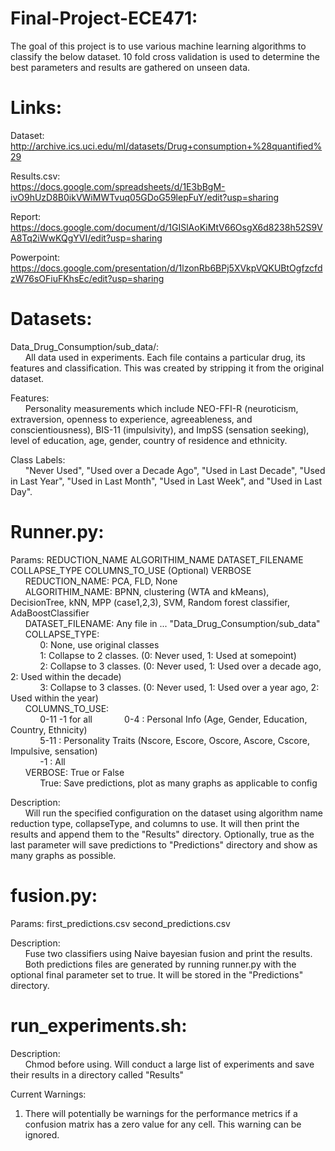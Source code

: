 # Final-Project-ECE471:

The goal of this project is to use various machine learning algorithms to classify the below dataset. 10 fold cross validation is used to determine the best parameters and results are gathered on unseen data.

# Links:
Dataset:<br>
http://archive.ics.uci.edu/ml/datasets/Drug+consumption+%28quantified%29 <br>

Results.csv:<br>
https://docs.google.com/spreadsheets/d/1E3bBgM-ivO9hUzD8B0ikVWiMWTvuq05GDoG59lepFuY/edit?usp=sharing <br>

Report:<br>
https://docs.google.com/document/d/1GISlAoKiMtV66OsgX6d8238h52S9VA8Tq2iWwKQgYVI/edit?usp=sharing <br>

Powerpoint:<br>
https://docs.google.com/presentation/d/1lzonRb6BPj5XVkpVQKUBtOgfzcfdzW76sOFiuFKhsEc/edit?usp=sharing

# Datasets:
Data_Drug_Consumption/sub_data/:<br>
&nbsp;&nbsp;&nbsp;&nbsp;&nbsp;&nbsp;All data used in experiments. Each file contains a particular drug, its features and classification. This was created by stripping it from the original dataset.

Features:<br>
&nbsp;&nbsp;&nbsp;&nbsp;&nbsp;&nbsp;Personality measurements which include NEO-FFI-R (neuroticism, extraversion, openness to experience, agreeableness, and conscientiousness), BIS-11 (impulsivity), and ImpSS (sensation seeking), level of education, age, gender, country of residence and ethnicity.

Class Labels:<br>
&nbsp;&nbsp;&nbsp;&nbsp;&nbsp;&nbsp;"Never Used", "Used over a Decade Ago", "Used in Last Decade", "Used in Last Year", "Used in Last Month", "Used in Last Week", and "Used in Last Day".

# Runner.py:
Params: REDUCTION_NAME ALGORITHIM_NAME DATASET_FILENAME COLLAPSE_TYPE COLUMNS_TO_USE (Optional) VERBOSE <br>
&nbsp;&nbsp;&nbsp;&nbsp;&nbsp;&nbsp;REDUCTION_NAME: PCA, FLD, None <br>
&nbsp;&nbsp;&nbsp;&nbsp;&nbsp;&nbsp;ALGORITHIM_NAME: BPNN, clustering (WTA and kMeans), DecisionTree, kNN, MPP (case1,2,3), SVM, Random forest classifier, AdaBoostClassifier <br>
&nbsp;&nbsp;&nbsp;&nbsp;&nbsp;&nbsp;DATASET_FILENAME: Any file in ... "Data_Drug_Consumption/sub_data" <br>
&nbsp;&nbsp;&nbsp;&nbsp;&nbsp;&nbsp;COLLAPSE_TYPE: <br>
&nbsp;&nbsp;&nbsp;&nbsp;&nbsp;&nbsp;&nbsp;&nbsp;&nbsp;&nbsp;&nbsp;&nbsp;0: None, use original classes <br>
&nbsp;&nbsp;&nbsp;&nbsp;&nbsp;&nbsp;&nbsp;&nbsp;&nbsp;&nbsp;&nbsp;&nbsp;1: Collapse to 2 classes. (0: Never used, 1: Used at somepoint)  <br>
&nbsp;&nbsp;&nbsp;&nbsp;&nbsp;&nbsp;&nbsp;&nbsp;&nbsp;&nbsp;&nbsp;&nbsp;2: Collapse to 3 classes. (0: Never used, 1: Used over a decade ago, 2: Used within the decade)  <br>
&nbsp;&nbsp;&nbsp;&nbsp;&nbsp;&nbsp;&nbsp;&nbsp;&nbsp;&nbsp;&nbsp;&nbsp;3: Collapse to 3 classes. (0: Never used, 1: Used over a year ago, 2: Used within the year)  <br>
&nbsp;&nbsp;&nbsp;&nbsp;&nbsp;&nbsp;COLUMNS_TO_USE: <br>
&nbsp;&nbsp;&nbsp;&nbsp;&nbsp;&nbsp;&nbsp;&nbsp;&nbsp;&nbsp;&nbsp;&nbsp;0-11 -1 for all
&nbsp;&nbsp;&nbsp;&nbsp;&nbsp;&nbsp;&nbsp;&nbsp;&nbsp;&nbsp;&nbsp;&nbsp;0-4  : Personal Info (Age, Gender, Education, Country, Ethnicity)  <br>
&nbsp;&nbsp;&nbsp;&nbsp;&nbsp;&nbsp;&nbsp;&nbsp;&nbsp;&nbsp;&nbsp;&nbsp;5-11 : Personality Traits (Nscore, Escore, Oscore, Ascore, Cscore, Impulsive, sensation)  <br>
&nbsp;&nbsp;&nbsp;&nbsp;&nbsp;&nbsp;&nbsp;&nbsp;&nbsp;&nbsp;&nbsp;&nbsp;-1   : All <br>
&nbsp;&nbsp;&nbsp;&nbsp;&nbsp;&nbsp;VERBOSE: True or False <br>
&nbsp;&nbsp;&nbsp;&nbsp;&nbsp;&nbsp;&nbsp;&nbsp;&nbsp;&nbsp;&nbsp;&nbsp;True: Save predictions, plot as many graphs as applicable to config

Description:<br>
&nbsp;&nbsp;&nbsp;&nbsp;&nbsp;&nbsp;Will run the specified configuration on the dataset using algorithm name    reduction type, collapseType, and columns to use. It will then print the results and append them to the "Results" directory. Optionally, true as the last parameter will save predictions to "Predictions" directory and show as many graphs as possible.

# fusion.py:
Params: first_predictions.csv second_predictions.csv <br>

Description: <br>
&nbsp;&nbsp;&nbsp;&nbsp;&nbsp;&nbsp;Fuse two classifiers using Naive bayesian fusion and print the results. <br>
&nbsp;&nbsp;&nbsp;&nbsp;&nbsp;&nbsp;Both predictions files are generated by running runner.py with the optional final parameter set to true. It will be stored in the "Predictions" directory.


# run_experiments.sh:
Description:<br>
&nbsp;&nbsp;&nbsp;&nbsp;&nbsp;&nbsp;Chmod before using. Will conduct a large list of experiments and save their results in a directory called "Results"

Current Warnings:
1) There will potentially be warnings for the performance metrics if a confusion matrix has a zero value for any cell. This warning can be ignored.
